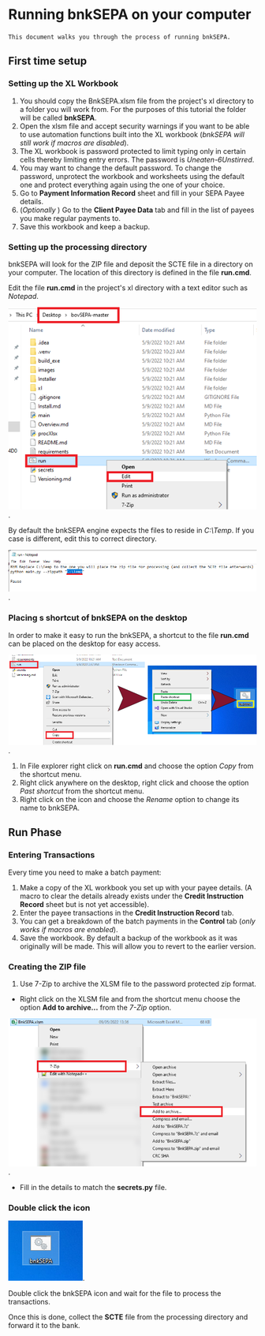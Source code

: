 Running bnkSEPA on your computer
================================

`This document walks you through the process of running bnkSEPA.`

## First time setup

### Setting up the XL Workbook

1. You should copy the BnkSEPA.xlsm file from the project's xl directory to a folder you will work from. For the purposes of this tutorial the folder will be called **bnkSEPA**.
2. Open the xlsm file and accept security warnings if you want to be able to use automation functions built into the XL workbook (*bnkSEPA will still work if macros are disabled*).
3. The XL workbook is password protected to limit typing only in certain cells thereby limiting entry errors. The password is *Uneaten-6Unstirred*.
4. You may want to change the default password. To change the password, unprotect the workbook and worksheets using the default one and protect everything again using the one of your choice.
5. Go to **Payment Information Record** sheet and fill in your SEPA Payee details.
6. (*Optionally* ) Go to the **Client Payee Data** tab and fill in the list of payees you make regular payments to.
7. Save this workbook and keep a backup.


### Setting up the processing directory

bnkSEPA will look for the ZIP file and deposit the SCTE file in a directory on your computer. The location of this directory is defined in the file **run.cmd**.

Edit the file **run.cmd** in the project's xl directory with a text editor such as *Notepad*.

![Edit run.cmd](../images/Run--003.PNG "Edit run\.cmd").

By default the bnkSEPA engine expects the files to reside in *C:\Temp*. If you case is different, edit this to correct directory.  

![Change processing directory](../images/Run--004.PNG "Change processing directory").


### Placing s shortcut of bnkSEPA on the desktop

In order to make it easy to run the bnkSEPA, a shortcut to the file **run.cmd** can be placed on the desktop for easy access. 

![bnkSEPA Shortcut](../images/Run--005.PNG "Place bnkSEPA shortcut on Desktop").

1. In File explorer right click on **run.cmd** and choose the option *Copy* from the shortcut menu.
2. Right click anywhere on the desktop, right click and choose the option *Past shortcut* from the shortcut menu.
3. Right click on the icon and choose the *Rename* option to change its name to bnkSEPA.



## Run Phase

### Entering Transactions

Every time you need to make a batch payment:

1. Make a copy of the XL workbook you set up with your payee details. (A macro to clear the details already exists under the **Credit Instruction Record** sheet but is not yet accessible).
2. Enter the payee transactions in the **Credit Instruction Record** tab.
3. You can get a breakdown of the batch payments in the **Control** tab (*only works if macros are enabled*).
4. Save the workbook. By default a backup of the workbook as it was originally will be made. This will allow you to revert to the earlier version.

### Creating the ZIP file

1. Use 7-Zip to archive the XLSM file to the password protected zip format.
  - Right click on the XLSM file and from the shortcut menu choose the option **Add to archive...** from the *7-Zip* option.

![Open 7-ZIP](../images/Run--001.PNG "Open 7-Zip on this XL workbook").

  - Fill in the details to match the **secrets.py** file.


### Double click the icon

![Click the bnkSEPA icon](../images/Run--006.PNG "click the icon").

Double click the bnkSEPA icon and wait for the file to process the transactions.

Once this is done, collect the **SCTE** file from the processing directory and forward it to the bank.

